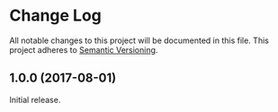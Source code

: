 # Change Log

All notable changes to this project will be documented in this file.
This project adheres to [Semantic Versioning](http://semver.org/).

## 1.0.0 (2017-08-01)
Initial release.
